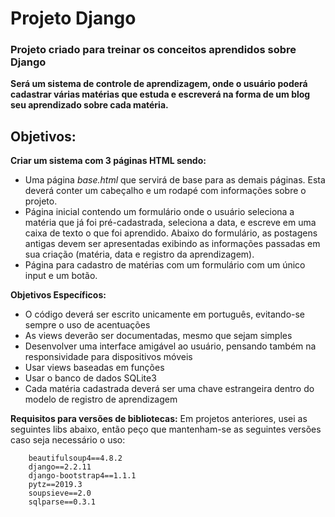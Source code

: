 # Projeto Django

### Projeto criado para treinar os conceitos aprendidos sobre Django

**Será um sistema de controle de aprendizagem, onde o usuário poderá cadastrar várias matérias que estuda e escreverá na forma de um blog seu aprendizado sobre cada matéria.**

## Objetivos:

**Criar um sistema com 3 páginas HTML sendo:**
- Uma página *base.html* que servirá de base para as demais páginas. Esta deverá conter um cabeçalho e um rodapé com informações sobre o projeto.
- Página inicial contendo um formulário onde o usuário seleciona a matéria que já foi pré-cadastrada, seleciona a data, e escreve em uma caixa de texto o que foi aprendido. Abaixo do formulário, as postagens antigas devem ser apresentadas exibindo as informações passadas em sua criação (matéria, data e registro da aprendizagem).
- Página para cadastro de matérias com um formulário com um único input e um botão.

**Objetivos Específicos:**
- O código deverá ser escrito unicamente em português, evitando-se sempre o uso de acentuações
- As views deverão ser documentadas, mesmo que sejam simples
- Desenvolver uma interface amigável ao usuário, pensando também na responsividade para dispositivos móveis
- Usar views baseadas em funções
- Usar o banco de dados SQLite3
- Cada matéria cadastrada deverá ser uma chave estrangeira dentro do modelo de registro de aprendizagem

**Requisitos para versões de bibliotecas:**
Em projetos anteriores, usei as seguintes libs abaixo, então peço que mantenham-se as seguintes versões caso seja necessário o uso:

```
    beautifulsoup4==4.8.2
    django==2.2.11
    django-bootstrap4==1.1.1
    pytz==2019.3
    soupsieve==2.0
    sqlparse==0.3.1
```